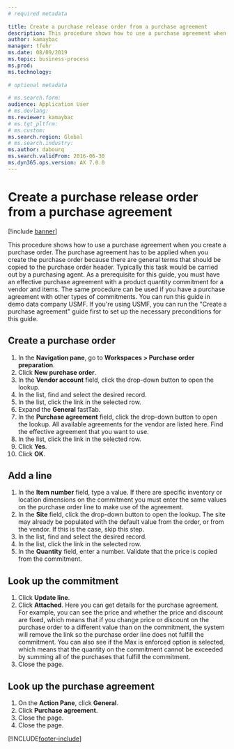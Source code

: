 ```yaml
--- 
# required metadata 
 
title: Create a purchase release order from a purchase agreement
description: This procedure shows how to use a purchase agreement when you create a purchase order. 
author: kamaybac
manager: tfehr 
ms.date: 08/09/2019
ms.topic: business-process 
ms.prod:  
ms.technology:  
 
# optional metadata 
 
# ms.search.form:   
audience: Application User 
# ms.devlang:  
ms.reviewer: kamaybac
# ms.tgt_pltfrm:  
# ms.custom:  
ms.search.region: Global
# ms.search.industry: 
ms.author: dabourq
ms.search.validFrom: 2016-06-30 
ms.dyn365.ops.version: AX 7.0.0 
---
```

# Create a purchase release order from a purchase agreement

[!include [banner](../../includes/banner.md)]

This procedure shows how to use a purchase agreement when you create a purchase order. The purchase agreement has to be applied when you create the purchase order because there are general terms that should be copied to the purchase order header. Typically this task would be carried out by a purchasing agent. As a prerequisite for this guide, you must have an effective purchase agreement with a product quantity commitment for a vendor and items. The same procedure can be used if you have a purchase agreement with other types of commitments. You can run this guide in demo data company USMF. If you're using USMF, you can run the "Create a purchase agreement" guide first to set up the necessary preconditions for this guide.


## Create a purchase order
1. In the **Navigation pane**, go to **Workspaces > Purchase order preparation**. 
2. Click **New purchase order**.
3. In the **Vendor account** field, click the drop-down button to open the lookup.
4. In the list, find and select the desired record.
5. In the list, click the link in the selected row.
6. Expand the **General** fastTab.
7. In the **Purchase agreement** field, click the drop-down button to open the lookup. All available agreements for the vendor are listed here. Find the effective agreement that you want to use.  
8. In the list, click the link in the selected row.
9. Click **Yes**.
10. Click **OK**.

## Add a line
1. In the **Item number** field, type a value. If there are specific inventory or location dimensions on the commitment you must enter the same values on the purchase order line to make use of the agreement.  
2. In the **Site** field, click the drop-down button to open the lookup. The site may already be populated with the default value from the order, or from the vendor. If this is the case, skip this step.  
3. In the list, find and select the desired record.
4. In the list, click the link in the selected row.
5. In the **Quantity** field, enter a number. Validate that the price is copied from the commitment.  

## Look up the commitment
1. Click **Update line**.
2. Click **Attached**. Here you can get details for the purchase agreement. For example, you can see the price and whether the price and discount are fixed, which means that if you change price or discount on the purchase order to a different value than on the commitment, the system will remove the link so the purchase order line does not fulfill the commitment. You can also see if the Max is enforced option is selected, which means that the quantity on the commitment cannot be exceeded by summing all of the purchases that fulfill the commitment.  
3. Close the page.

## Look up the purchase agreement
1. On the **Action Pane**, click **General**.
2. Click **Purchase agreement**.
3. Close the page.
4. Close the page.



[!INCLUDE[footer-include](../../../includes/footer-banner.md)]